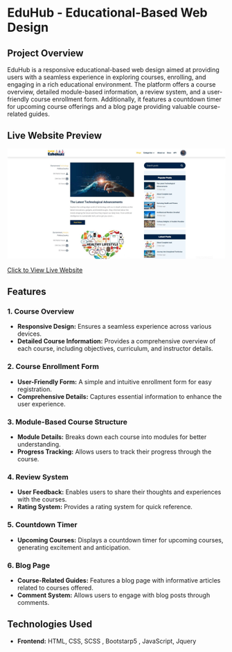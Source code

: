 # EduHub - Educational-Based Web Design

## Project Overview

EduHub is a responsive educational-based web design aimed at providing users with a seamless experience in exploring courses, enrolling, and engaging in a rich educational environment. The platform offers a course overview, detailed module-based information, a review system, and a user-friendly course enrollment form. Additionally, it features a countdown timer for upcoming course offerings and a blog page providing valuable course-related guides.

## Live Website Preview

[![Project Screenshot](https://github.com/Nahid4306053/nahid-eshomazv2-client/blob/main/public/full_web_preview.jpg)](https://eshomaz.netlify.app/)

[Click to View Live Website](https://eshomaz.netlify.app/)


## Features

### 1. Course Overview

- **Responsive Design:** Ensures a seamless experience across various devices.
- **Detailed Course Information:** Provides a comprehensive overview of each course, including objectives, curriculum, and instructor details.

### 2. Course Enrollment Form

- **User-Friendly Form:** A simple and intuitive enrollment form for easy registration.
- **Comprehensive Details:** Captures essential information to enhance the user experience.

### 3. Module-Based Course Structure

- **Module Details:** Breaks down each course into modules for better understanding.
- **Progress Tracking:** Allows users to track their progress through the course.

### 4. Review System

- **User Feedback:** Enables users to share their thoughts and experiences with the courses.
- **Rating System:** Provides a rating system for quick reference.

### 5. Countdown Timer

- **Upcoming Courses:** Displays a countdown timer for upcoming courses, generating excitement and anticipation.

### 6. Blog Page

- **Course-Related Guides:** Features a blog page with informative articles related to courses offered.
- **Comment System:** Allows users to engage with blog posts through comments.

## Technologies Used

- **Frontend:** HTML, CSS, SCSS , Bootstarp5 , JavaScript, Jquery


